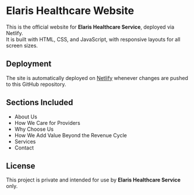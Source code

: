 # Elaris Healthcare Website

This is the official website for **Elaris Healthcare Service**, deployed via Netlify.  
It is built with HTML, CSS, and JavaScript, with responsive layouts for all screen sizes.

## Deployment
The site is automatically deployed on [Netlify](https://www.netlify.com) whenever changes are pushed to this GitHub repository.

## Sections Included
- About Us  
- How We Care for Providers  
- Why Choose Us  
- How We Add Value Beyond the Revenue Cycle  
- Services  
- Contact  

## License
This project is private and intended for use by **Elaris Healthcare Service** only.
